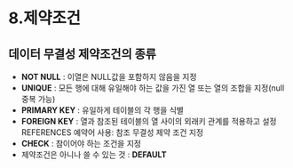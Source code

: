 # 8.제약조건

## 데이터 무결성 제약조건의 종류

* **NOT NULL** : 이열은 NULL값을 포함하지 않음을 지정
* **UNIQUE**  : 모든 행에 대해 유일해야 하는 값을 가진 열 또는 열의 조합을 지정\(null 중복 가능\)
*  **PRIMARY KEY** : 유일하게 테이블의 각 행을 식별
* **FOREIGN KEY** : 열과 참조된 테이블의 열 사이의 외래키 관계를 적용하고 설정                                       REFERENCES 예약어 사용: 참조 무결성 제약 조건 지정
*  **CHECK** : 참이어야 하는 조건을 지정
* 제약조건은 아니나 쓸 수 있는 것 : **DEFAULT**

